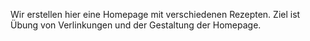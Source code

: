 Wir erstellen hier eine Homepage mit verschiedenen Rezepten. Ziel ist Übung von Verlinkungen und der Gestaltung der Homepage.
